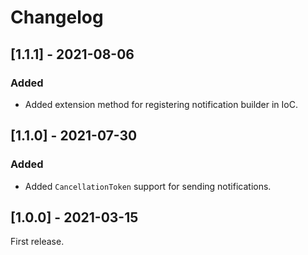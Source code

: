 # Changelog

## [1.1.1] - 2021-08-06

### Added

- Added extension method for registering notification builder in IoC.

## [1.1.0] - 2021-07-30

### Added

- Added `CancellationToken` support for sending notifications.

## [1.0.0] - 2021-03-15

First release.
